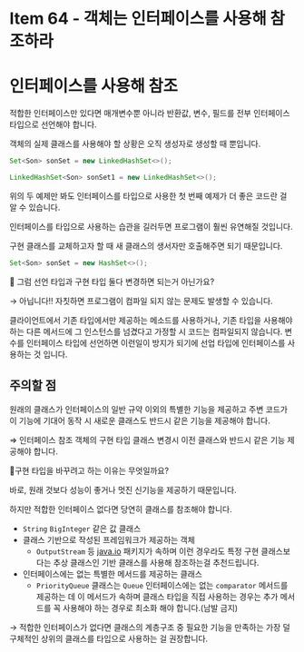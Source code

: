 # Item 64 - 객체는 인터페이스를 사용해 참조하라

# 인터페이스를 사용해 참조

적합한 인터페이스만 있다면 매개변수뿐 아니라 반환값, 변수, 필드를 전부 인터페이스 타입으로 선언해야 합니다.

객체의 실제 클래스를 사용해야 할 상황은 오직 생성자로 생성할 때 뿐입니다.

```java
Set<Son> sonSet = new LinkedHashSet<>();

LinkedHashSet<Son> sonSet1 = new LinkedHashSet<>();
```

위의 두 예제만 봐도 인터페이스를 타입으로 사용한 첫 번째 예제가 더 좋은 코드란 걸 알 수 있습니다.

인터페이스를 타입으로 사용하는 습관을 길러두면 프로그램이 훨씬 유연해질 것입니다.

구현 클래스를 교체하고자 할 때 새 클래스의 생서자만 호출해주면 되기 때문입니다.

```java
Set<Son> sonSet = new HashSet<>();
```

 🤔 그럼 선언 타입과 구현 타입 둘다 변경하면 되는거 아닌가요?

→ 아닙니다!! 자칫하면 프로그램이 컴파일 되지 않는 문제도 발생할 수 있습니다. 

클라이언트에서 기존 타입에서만 제공하는 메소드를 사용하거나, 기존 타입을 사용해야 하는 다른 메서드에 그 인스턴스를 넘겼다고 가정할 시 코드는 컴파일되지 않습니다. 변수를 인터페이스 타입에 선언하면 이런일이 방지가 되기에 선업 타입에 인터페이스를 사용하는 것 입니다.

## 주의할 점

원래의 클래스가 인터페이스의 일반 규약 이외의 특별한 기능을 제공하고 주변 코드가 이 기능에 기대어 동작 시 새로운 클래스도 반드시 같은 기능을 제공해야 합니다.

⇒ 인터페이스 참조 객체의 구현 타입 클래스 변경시 이전 클래스와 반드시 같은 기능 제공해야 합니다.

🤔구현 타입을 바꾸려고 하는 이유는 무엇일까요?

바로, 원래 것보다 성능이 좋거나 멋진 신기능을 제공하기 때문입니다.

하지만 적합한 인터페이스 없다면 당연히 클래스를 참조해야 합니다.

- `String` `BigInteger` 같은 값 클래스
- 클래스 기반으로 작성된 프레임워크가 제공하는 객체
    - `OutputStream` 등 [java.io](http://java.io) 패키지가 속하며 이런 경우라도 특정 구현 클래스보다는 추상 클래스인 기반 클래스를 사용해 참조하는걸 추천드립니다.
- 인터페이스에는 없는 특별한 메서드를 제공하는 클래스
    - `PriorityQueue` 클래스는 `Queue` 인터페이스에는 없는 `comparator` 메서드를 제공하는 데 이 메서드가 속하며 클래스 타입을 직접 사용하는 경우는 추가 메서드를 꼭 사용해야 하는 경우로 최소화 해야 합니다.(남발 금지)

→ 적합한 인터페이스가 없다면 클래스의 계층구조 중 필요한 기능을 만족하는 가장 덜 구체적인 상위의 클래스를 타입으로 사용하는 걸 권장합니다.